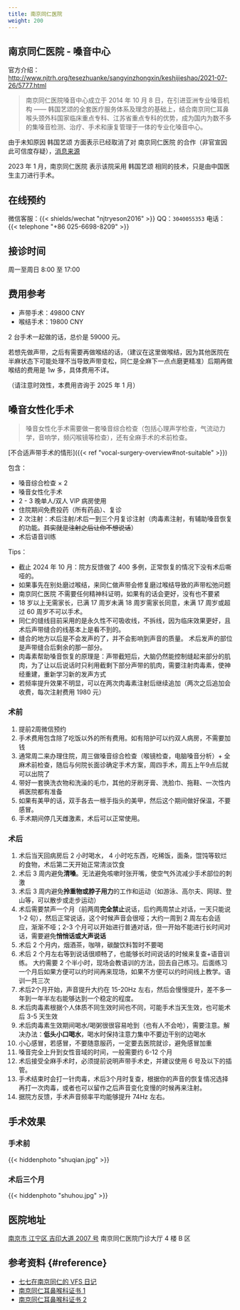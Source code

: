 ```yaml
---
title: 南京同仁医院
weight: 200
---
```


## 南京同仁医院 - 嗓音中心

官方介绍：<http://www.njtrh.org/tesezhuanke/sangyinzhongxin/keshijieshao/2021-07-26/5777.html>

> 南京同仁医院嗓音中心成立于 2014 年 10 月 8 日，在引进亚洲专业嗓音机构 —— 韩国艺颂的全套医疗服务体系及理念的基础上，结合南京同仁耳鼻喉头颈外科国家临床重点专科、江苏省重点专科的优势，成为国内为数不多的集嗓音检测、治疗、手术和康复管理于一体的专业化嗓音中心。

由于未知原因 韩国艺颂 方面表示已经取消了对 南京同仁医院 的合作（非官宣因此可信度存疑），[消息来源](yeson-canceled.jpg)

2023 年 1 月，南京同仁医院 表示该院采用 韩国艺颂 相同的技术，只是由中国医生主刀进行手术。

## 在线预约

微信客服：{{< shields/wechat "njtryeson2016" >}}
QQ：`3040055353`
电话：{{< telephone "+86 025-6698-8209" >}}

## 接诊时间

周一至周日 8:00 至 17:00

## 费用参考

- 声带手术：49800 CNY
- 喉结手术：19800 CNY

2 台手术一起做的话，总价是 59000 元。

若想先做声带，之后有需要再做喉结的话，（建议在这里做喉结，因为其他医院在半麻状态下可能处理不当导致声带变松，同仁是全麻下一点点磨更精准）后期再做喉结的费用是 1w 多，具体费用不详。

（请注意时效性，本费用咨询于 2025 年 1 月）

## 嗓音女性化手术

> 嗓音女性化手术需要做一套嗓音综合检查（包括心理声学检查，气流动力学，音响学，频闪喉镜等检查），还有全麻手术的术前检查。

[不合适声带手术的情形]({{< ref "vocal-surgery-overview#not-suitable" >}})

包含：

- 嗓音综合检查 &times; 2
- 嗓音女性化手术
- 2 - 3 晚单人/双人 VIP 病房使用
- 住院期间免费投药（所有药品）、复诊
- 2 次注射：术后注射/术后一到三个月复诊注射（肉毒素注射，有辅助嗓音恢复的功能。~~其实就是注射之后让你不想说话~~）
- 术后语音训练

Tips：

- 截止 2024 年 10 月：院方反馈做了 400 多例，正常恢复的情况下没有术后嘶哑的。
- 如果事先在别处磨过喉结，来同仁做声带会修复磨过喉结导致的声带松弛问题
- 南京同仁医院 不需要任何精神科证明，如果有的话会更好，没有也不要紧
- 18 岁以上无需家长，已满 17 周岁未满 18 周岁需家长同意，未满 17 周岁或超过 60 周岁不可以手术。
- 同仁的缝线目前采用的是永久性不可吸收线，不拆线，因为临床效果更好，且术后声带缝合的线基本上是看不到的。
- 缝合的地方以后是不会发声的了，并不会影响到声音的质量。 术后发声的部位是声带缝合后剩余的那一部分。
- 肉毒素帮助嗓音恢复的原理是：声带截短后，大脑仍然能控制缝起来部分的肌肉，为了让以后说话时只利用截剩下部分声带的肌肉，需要注射肉毒素，使神经重建，重新学习新的发声方式
- 若频率提升效果不明显，可以在两次肉毒素注射后继续追加（两次之后追加会收费，每次注射费用 1980 元）

### 术前

1. 提前2周微信预约
1. 手术费用包含除了吃饭以外的所有费用。如有陪护可以约双人病房，不需要加钱
1. 通常周二来办理住院，周三做嗓音综合检查（喉镜检查，电脑嗓音分析）+ 全麻术前检查，随后与何院长面诊确定手术方案，周四手术，周五上午9点后就可以出院了
1. 带好一套换洗衣物和洗澡的毛巾，其他的牙刷牙膏、洗脸巾、拖鞋、一次性内裤医院都有准备
1. 如果有美甲的话，双手各去一根手指头的美甲，然后这个期间做好保温，不要感冒。
1. 手术期间停几天雌激素，术后可以正常使用。

### 术后

1. 术后当天回病房后 2 小时喝水， 4 小时吃东西，吃稀饭，面条，馄饨等软烂的食物，术后第二天开始正常清淡饮食
1. 术后 3 周内避免**清嗓**。无法避免咳嗽时张开嘴，使空气外流减少手术部位的刺激
1. 术后 3 周内避免**拎重物或脖子用力**的工作和运动（如游泳、高尔夫、网球、登山等，可以散步或走步运动）
1. 术后需要禁声一个月（前两周**完全禁止**说话，后约两周禁止对话，一天只能说 1-2 句），然后正常说话，这个时候声音会很哑；大约一周到 2 周左右会适应，渐渐不哑；2-3 个月可以开始进行普通对话，但一开始不能进行长时间对话，需要避免**悄悄话或大声说话**
1. 术后 2 个月内，烟酒茶，咖啡，碳酸饮料暂时不要喝
1. 术后 2 个月左右等到说话很顺畅了，也能够长时间说话的时候来复查+语音训练。 大约需要 2 个半小时，现场会教语训的方法，回去自己练习。后面练习一个月后如果方便可以约时间再来现场，如果不方便可以约时间线上教学。语训一共三次
1. 术后2个月开始，声音提升大约在 15-20Hz 左右，然后会慢慢提升，差不多一年到一年半左右能够达到一个稳定的程度。
1. 术后肉毒素根据个人体质不同生效时间也不同，可能手术当天生效，也可能术后 3-5 天生效
1. 术后肉毒素生效期间喝水/喝粥很很容易呛到（也有人不会呛），需要注意。解决办法：**低头小口喝水**，喝水时保持注意力集中不要边干别的边喝水
1. 小心感冒，若感冒，不要随意服药，一定要去医院就诊，避免感冒加重
1. 嗓音完全上升到女性音域的时间，一般需要约 6-12 个月
1. 术后接受全麻手术时，必须提前说明声带手术史，并建议使用 6 号及以下的插管。
1. 手术结束时会打一针肉毒，术后3个月时复查，根据你的声音的恢复情况选择再打一次肉毒，或者也可以留作之后声音变化变慢的时候再来注射。
1. 据院方反馈，手术声音频率平均能够提升 74Hz 左右。

## 手术效果

### 手术前

{{< hiddenphoto "shuqian.jpg" >}}

### 术后三个月

{{< hiddenphoto "shuhou.jpg" >}}

## 医院地址

[南京市 江宁区 吉印大道 2007 号](https://amap.com/place/B00190AGM3)
南京同仁医院门诊大厅 4 楼 B 区

## 参考资料 {#reference}

- [七七在南京同仁的 VFS 日记](https://t.me/+70mTbMfjQvc0OTU1)
- [南京同仁耳鼻喉科证书 1](tongren-certification1.jpg)
- [南京同仁耳鼻喉科证书 2](tongren-certification2.jpg)
